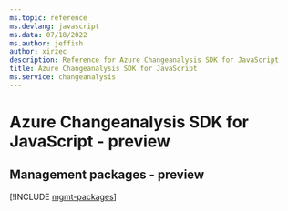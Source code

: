 ```yaml
---
ms.topic: reference
ms.devlang: javascript
ms.data: 07/18/2022
ms.author: jeffish
author: xirzec
description: Reference for Azure Changeanalysis SDK for JavaScript
title: Azure Changeanalysis SDK for JavaScript
ms.service: changeanalysis
---
```

# Azure Changeanalysis SDK for JavaScript - preview

## Management packages - preview
[!INCLUDE [mgmt-packages](changeanalysis-mgmt-index.md)]
